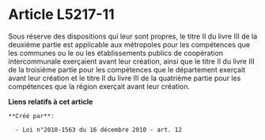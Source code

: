 # Article L5217-11

Sous réserve des dispositions qui leur sont propres, le titre II du livre III de la deuxième partie est applicable aux
métropoles pour les compétences que les communes ou le ou les établissements publics de coopération intercommunale exerçaient
avant leur création, ainsi que le titre II du livre III de la troisième partie pour les compétences que le département
exerçait avant leur création et le titre II du livre III de la quatrième partie pour les compétences que la région exerçait
avant leur création.

**Liens relatifs à cet article**

	**Créé par**:

	  - Loi n°2010-1563 du 16 décembre 2010 - art. 12
